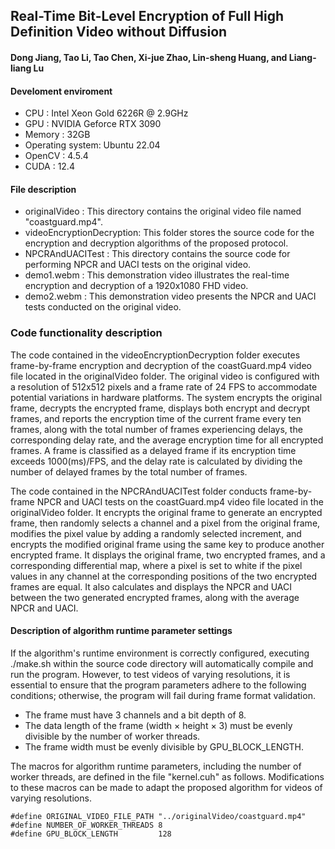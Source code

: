 ## Real-Time Bit-Level Encryption of Full High Definition Video without Diffusion

#### Dong Jiang, Tao Li, Tao Chen, Xi-jue Zhao, Lin-sheng Huang, and Liang-liang Lu

#### Develoment enviroment

* CPU             : Intel Xeon Gold 6226R @ 2.9GHz
* GPU             : NVIDIA Geforce RTX 3090
* Memory          : 32GB
* Operating system: Ubuntu 22.04
* OpenCV          : 4.5.4
* CUDA            : 12.4

#### File description

* originalVideo            : This directory contains the original video file named "coastguard.mp4".
* videoEncryptionDecryption: This folder stores the source code for the encryption and decryption algorithms of the proposed protocol.
* NPCRAndUACITest          : This directory contains the source code for performing NPCR and UACI tests on the original video.
* demo1.webm               : This demonstration video illustrates the real-time encryption and decryption of a 1920x1080 FHD video.
* demo2.webm               : This demonstration video presents the NPCR and UACI tests conducted on the original video.

### Code functionality description

The code contained in the videoEncryptionDecryption folder executes frame-by-frame encryption and decryption of the coastGuard.mp4 video file located in the originalVideo folder. The original video is configured with a resolution of 512x512 pixels and a frame rate of 24 FPS to accommodate potential variations in hardware platforms.
The system encrypts the original frame, decrypts the encrypted frame, displays both encrypt and decrypt frames, and reports the encryption time of the current frame every ten frames, along with the total number of frames experiencing delays, the corresponding delay rate, and the average encryption time for all encrypted frames.
A frame is classified as a delayed frame if its encryption time exceeds 1000(ms)/FPS, and the delay rate is calculated by dividing the number of delayed frames by the total number of frames.

The code contained in the NPCRAndUACITest folder conducts frame-by-frame NPCR and UACI tests on the coastGuard.mp4 video file located in the originalVideo folder. It encrypts the original frame to generate an encrypted frame, then randomly selects a channel and a pixel from the original frame, modifies the pixel value by adding a randomly selected increment, and encrypts the modified original frame using the same key to produce another encrypted frame.
It displays the original frame, two encrypted frames, and a corresponding differential map, where a pixel is set to white if the pixel values in any channel at the corresponding positions of the two encrypted frames are equal.
It also calculates and displays the NPCR and UACI between the two generated encrypted frames, along with the average NPCR and UACI.

#### Description of algorithm runtime parameter settings

If the algorithm's runtime environment is correctly configured, executing ./make.sh within the source code directory will automatically compile and run the program. However, to test videos of varying resolutions, it is essential to ensure that the program parameters adhere to the following conditions; otherwise, the program will fail during frame format validation.

* The frame must have 3 channels and a bit depth of 8.
* The data length of the frame (width $\times$ height $\times$ 3) must be evenly divisible by the number of worker threads.
* The frame width must be evenly divisible by GPU_BLOCK_LENGTH.

The macros for algorithm runtime parameters, including the number of worker threads, are defined in the file "kernel.cuh" as follows. Modifications to these macros can be made to adapt the proposed algorithm for videos of varying resolutions.

```
#define ORIGINAL_VIDEO_FILE_PATH "../originalVideo/coastguard.mp4"
#define NUMBER_OF_WORKER_THREADS 8
#define GPU_BLOCK_LENGTH         128
```

